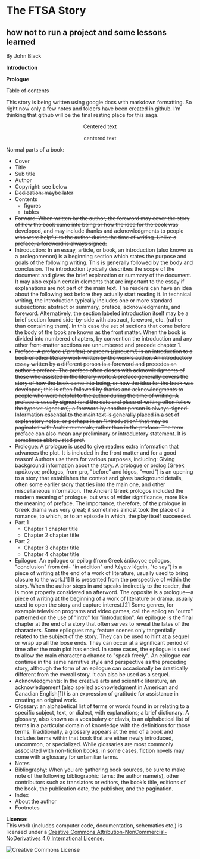The FTSA Story
====
how not to run a project and some lessons learned
----
By John Black  

**Introduction**  

**Prologue**  

Table of contents

This story is being written using google docs with markdown formatting.   So right now only a few notes and folders have been created in github.  I’m thinking that github will be the final resting place for this saga.

<center>Centered text</center>
<p align="center">centered text</p>

Normal parts of a book:  
- Cover
- Title
- Sub title
- Author
- Copyright: see below
- ~~Dedication: maybe later~~
- Contents
  - figures
  - tables
- ~~Forward: When written by the author, the foreword may cover the story of how the book came into being or how the idea for the book was developed, and may include thanks and acknowledgments to people who were helpful to the author during the time of writing. Unlike a preface, a foreword is always signed.~~
- Introduction: In an essay, article, or book, an introduction (also known as a prolegomenon) is a beginning section which states the purpose and goals of the following writing. This is generally followed by the body and conclusion.  The introduction typically describes the scope of the document and gives the brief explanation or summary of the document. It may also explain certain elements that are important to the essay if explanations are not part of the main text. The readers can have an idea about the following text before they actually start reading it. ln technical writing, the introduction typically includes one or more standard subsections: abstract or summary, preface, acknowledgments, and foreword. Alternatively, the section labeled introduction itself may be a brief section found side-by-side with abstract, foreword, etc. (rather than containing them). In this case the set of sections that come before the body of the book are known as the front matter. When the book is divided into numbered chapters, by convention the introduction and any other front-matter sections are unnumbered and precede chapter 1.
- ~~Preface: A preface (/ˈprɛfɪs/) or proem (/ˈproʊɛm/) is an introduction to a book or other literary work written by the work's author. An introductory essay written by a different person is a foreword and precedes an author's preface. The preface often closes with acknowledgments of those who assisted in the literary work. A preface generally covers the story of how the book came into being, or how the idea for the book was developed; this is often followed by thanks and acknowledgments to people who were helpful to the author during the time of writing. A preface is usually signed (and the date and place of writing often follow the typeset signature); a foreword by another person is always signed. Information essential to the main text is generally placed in a set of explanatory notes, or perhaps in an "Introduction" that may be paginated with Arabic numerals, rather than in the preface. The term preface can also mean any preliminary or introductory statement. It is sometimes abbreviated pref.~~
- Prologue: A prologue is used to give readers extra information that advances the plot. It is included in the front matter and for a good reason! Authors use them for various purposes, including: Giving background information about the story.  A prologue or prolog (Greek πρόλογος prólogos, from pro, "before" and lógos, "word") is an opening to a story that establishes the context and gives background details, often some earlier story that ties into the main one, and other miscellaneous information. The Ancient Greek prólogos included the modern meaning of prologue, but was of wider significance, more like the meaning of preface. The importance, therefore, of the prologue in Greek drama was very great; it sometimes almost took the place of a romance, to which, or to an episode in which, the play itself succeeded.
- Part 1
  - Chapter 1 chapter title
  - Chapter 2 chapter title
- Part 2
  - Chapter 3 chapter title
  - Chapter 4 chapter title
- Epilogue: An epilogue or epilog (from Greek ἐπίλογος epílogos, "conclusion" from ἐπί- "in addition" and λέγειν légein, "to say") is a piece of writing at the end of a work of literature, usually used to bring closure to the work.[1] It is presented from the perspective of within the story. When the author steps in and speaks indirectly to the reader, that is more properly considered an afterword. The opposite is a prologue—a piece of writing at the beginning of a work of literature or drama, usually used to open the story and capture interest.[2] Some genres, for example television programs and video games, call the epilog an "outro" patterned on the use of "intro" for "introduction".  An epilogue is the final chapter at the end of a story that often serves to reveal the fates of the characters. Some epilogues may feature scenes only tangentially related to the subject of the story. They can be used to hint at a sequel or wrap up all the loose ends. They can occur at a significant period of time after the main plot has ended. In some cases, the epilogue is used to allow the main character a chance to "speak freely".  An epilogue can continue in the same narrative style and perspective as the preceding story, although the form of an epilogue can occasionally be drastically different from the overall story. It can also be used as a sequel.
- Acknowledgments: In the creative arts and scientific literature, an acknowledgement (also spelled acknowledgment in American and Canadian English[1]) is an expression of gratitude for assistance in creating an original work.
- Glossary: an alphabetical list of terms or words found in or relating to a specific subject, text, or dialect, with explanations; a brief dictionary.  A glossary, also known as a vocabulary or clavis, is an alphabetical list of terms in a particular domain of knowledge with the definitions for those terms. Traditionally, a glossary appears at the end of a book and includes terms within that book that are either newly introduced, uncommon, or specialized. While glossaries are most commonly associated with non-fiction books, in some cases, fiction novels may come with a glossary for unfamiliar terms.
- Notes
- Bibliography: When you are gathering book sources, be sure to make note of the following bibliographic items: the author name(s), other contributors such as translators or editors, the book’s title, editions of the book, the publication date, the publisher, and the pagination.
- Index
- About the author
- Footnotes

**License:**  
This work (includes computer code, documentation, schematics etc.) is licensed under a [Creative Commons Attribution-NonCommercial-NoDerivatives 4.0 International License.](http://creativecommons.org/licenses/by-nc-nd/4.0/)

<img alt="Creative Commons License" style="border-width:0" src="https://i.creativecommons.org/l/by-nc-nd/4.0/88x31.png" />


